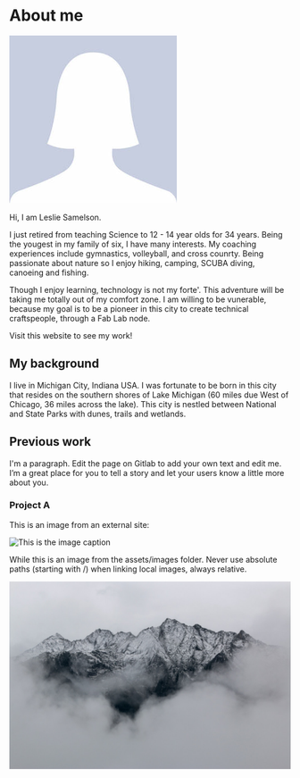 # About me

![](../images/avatar-photo.jpg)

Hi, I am Leslie Samelson. 

I just retired from teaching Science to 12 - 14 year olds for 34 years. Being the yougest in my family of six, I have many interests.  My coaching experiences include gymnastics, volleyball, and cross counrty.  Being passionate about nature so I enjoy hiking, camping, SCUBA diving, canoeing and fishing.

Though I enjoy learning, technology is not my forte'. This adventure will be taking me totally out of my comfort zone. I am willing to be vunerable, because my goal is to be a pioneer in this city to create technical craftspeople, through a Fab Lab node.

Visit this website to see my work!

## My background

I live in Michigan City, Indiana USA. I was fortunate to be born in this city that resides on the southern shores of Lake Michigan (60 miles due West of Chicago, 36 miles across the lake). This city is nestled between National and State Parks with dunes, trails and wetlands.

## Previous work

I'm a paragraph. Edit the page on Gitlab to add your own text and edit me. I’m a great place for you to tell a story and let your users know a little more about you.​

### Project A

This is an image from an external site:

![This is the image caption](https://images.unsplash.com/photo-1512436991641-6745cdb1723f?ixlib=rb-0.3.5&ixid=eyJhcHBfaWQiOjEyMDd9&s=ad25f4eb5444edddb0c5fb252a7f1dce&auto=format&fit=crop&w=900&q=80)

While this is an image from the assets/images folder. Never use absolute paths (starting with /) when linking local images, always relative.

![This is another caption](../images/sample-photo.jpg)
